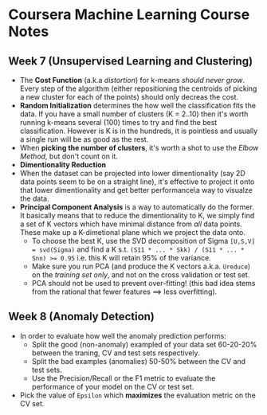# Coursera Machine Learning Course Notes

Week 7 (Unsupervised Learning and Clustering)
-
* The **Cost Function** (a.k.a *distortion*) for k-means *should never grow*. Every step of the algorithm (either repositioning the centroids of picking a new cluster for each of the points) should only decreas the cost.
* **Random Initialization** determines the how well the classification fits the data. If you have a small number of clusters (K = 2..10) then it's worth running k-means several (100) times to try and find the best classification. However is K is in the hundreds, it is pointless and usually a single run will be as good as the rest.
* When **picking the number of clusters**, it's worth a shot to use the *Elbow Method*, but don't count on it.
* **Dimentionality Reduction**
 * When the dataset can be projected into lower dimentionality (say 2D data points seem to be on a straight line), it's effective to project it onto that lower dimentionality and get better performance\a way to visualze the data.
 * **Principal Component Analysis** is a way to automatically do the former. It basically means that to reduce the dimentionality to K, we simply find a set of K vectors which have minimal distance from *all* data points. These make up a K-dimetional plane which we project the data onto.
   * To choose the best K, use the SVD decomposition of Sigma `[U,S,V] = svd(Sigma)` and find a K s.t. `(S11 * ... * Skk) / (S11 * ... * Snn) >= 0.95` i.e. this K will retain 95% of the variance.
    * Make sure you run PCA (and produce the K vectors a.k.a. `Ureduce`) on the *training set only*, and not on the cross validation or test set.
    * PCA should not be used to prevent over-fitting! (this bad idea stems from the rational that fewer features ==> less overfitting).

Week 8 (Anomaly Detection)
-
* In order to evaluate how well the anomaly prediction performs:
  * Split the good (non-anomaly) exampled of your data set 60-20-20% between the traning, CV and test sets respectively.
  * Split the bad examples (anomalies) 50-50% between the CV and test sets.
  * Use the Precision/Recall or the F1 metric to evaluate the performance of your model on the CV or test set. 
* Pick the value of `Epsilon` which **maximizes** the evaluation metric on the CV set.
